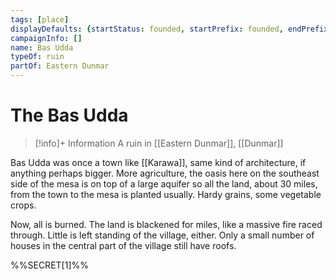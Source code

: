 ```yaml
---
tags: [place]
displayDefaults: {startStatus: founded, startPrefix: founded, endPrefix: destroyed, endStatus: destroyed}
campaignInfo: []
name: Bas Udda
typeOf: ruin
partOf: Eastern Dunmar
---
```

# The Bas Udda
>[!info]+ Information
> A  ruin in [[Eastern Dunmar]], [[Dunmar]]

Bas Udda was once a town like [[Karawa]], same kind of architecture, if anything perhaps bigger. More agriculture, the oasis here on the southeast side of the mesa is on top of a large aquifer so all the land, about 30 miles, from the town to the mesa is planted usually. Hardy grains, some vegetable crops.

Now, all is burned. The land is blackened for miles, like a massive fire raced through. Little is left standing of the village, either. Only a small number of houses in the central part of the village still have roofs.

%%SECRET[1]%%



